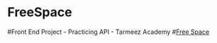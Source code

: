 # FreeSpace
#Front End Project - Practicing API - Tarmeez Academy
#[Free Space](hassanabdellah777.github.io/FreeSpace/)

